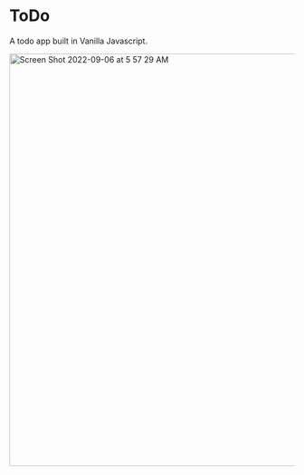 # ToDo
A todo app built in Vanilla Javascript.


<img width="728" alt="Screen Shot 2022-09-06 at 5 57 29 AM" src="https://user-images.githubusercontent.com/34455287/188625272-5242cc95-4478-4325-8305-2ba8f14ab105.png">
